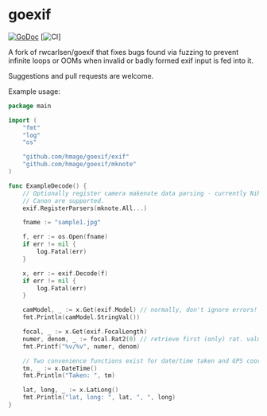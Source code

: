 goexif
======

[![GoDoc](https://godoc.org/github.com/hmage/goexif?status.svg)](https://godoc.org/github.com/hmage/goexif) [![CI](https://wdp9fww0r9.execute-api.us-west-2.amazonaws.com/production/badge/hmage/goexif)]

A fork of rwcarlsen/goexif that fixes bugs found via fuzzing to prevent infinite loops or OOMs when invalid or badly formed exif input is fed into it.

Suggestions and pull requests are welcome.

Example usage:

```go
package main

import (
	"fmt"
	"log"
	"os"

	"github.com/hmage/goexif/exif"
	"github.com/hmage/goexif/mknote"
)

func ExampleDecode() {
	// Optionally register camera makenote data parsing - currently Nikon and
	// Canon are supported.
	exif.RegisterParsers(mknote.All...)

	fname := "sample1.jpg"

	f, err := os.Open(fname)
	if err != nil {
		log.Fatal(err)
	}

	x, err := exif.Decode(f)
	if err != nil {
		log.Fatal(err)
	}

	camModel, _ := x.Get(exif.Model) // normally, don't ignore errors!
	fmt.Println(camModel.StringVal())

	focal, _ := x.Get(exif.FocalLength)
	numer, denom, _ := focal.Rat2(0) // retrieve first (only) rat. value
	fmt.Printf("%v/%v", numer, denom)

	// Two convenience functions exist for date/time taken and GPS coords:
	tm, _ := x.DateTime()
	fmt.Println("Taken: ", tm)

	lat, long, _ := x.LatLong()
	fmt.Println("lat, long: ", lat, ", ", long)
}
```

<!--golang-->
